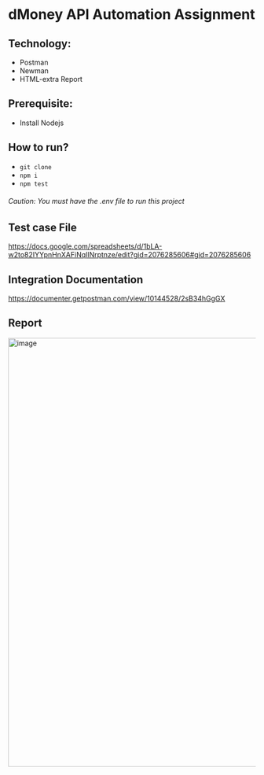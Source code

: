 # dMoney API Automation Assignment

## Technology:
- Postman
- Newman
- HTML-extra Report

## Prerequisite:
- Install Nodejs

## How to run?
- ``` git clone ```
- ``` npm i ```
- ``` npm test ```

###### Caution: You must have the .env file to run this project

## Test case File
https://docs.google.com/spreadsheets/d/1bLA-w2to82IYYpnHnXAFiNqIlNrptnze/edit?gid=2076285606#gid=2076285606

## Integration Documentation
https://documenter.getpostman.com/view/10144528/2sB34hGgGX

## Report
<img width="869" height="872" alt="image" src="https://github.com/user-attachments/assets/23e6c636-21a8-4f8c-9e32-9e87c148d5b9" />




